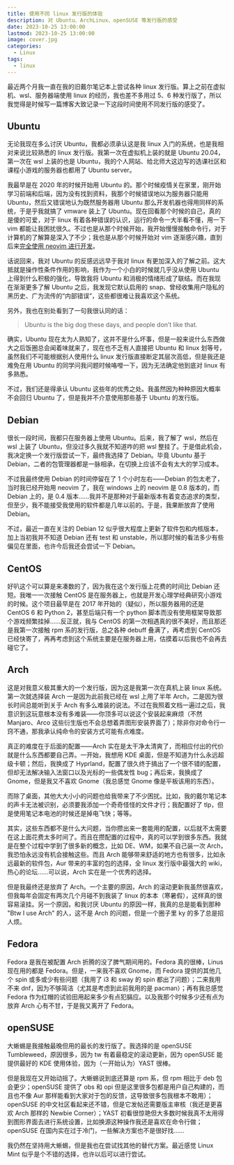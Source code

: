 ```yaml
---
title: 使用不同 linux 发行版的体验
description: 对 Ubuntu、ArchLinux、openSUSE 等发行版的感受
date: 2023-10-25 13:00:00
lastmod: 2023-10-25 13:00:00
image: cover.jpg
categories:
  - Linux
tags:
  - linux
---
```


最近两个月我一直在我的旧戴尔笔记本上尝试各种 linux 发行版。算上之前在虚拟机、wsl、服务器端使用 linux 的经历，我也差不多用过 5、6 种发行版了，所以我觉得是时候写一篇博客大致记录一下这段时间使用不同发行版的感受了。

## Ubuntu

无论我现在多么讨厌 Ubuntu，我都必须承认这是我 linux 入门的系统，也是我相对来说比较熟悉的 linux 发行版。我第一次在虚拟机上装的就是 Ubuntu 20.04，第一次在 wsl 上装的也是 Ubuntu，我的个人网站、给北师大这边写的选课社区和课程小游戏的服务器也都用了 Ubuntu server。

我最早是在 2020 年的时候开始用 Ubuntu 的。那个时候疫情关在家里，刚开始学习前端和后端，因为没有找到资料，我那个时候错误地以为服务器只能用 Ubuntu，然后又错误地认为既然服务器用 Ubuntu 那么开发机器也得用同样的系统，于是乎我就搞了 vmware 装上了 Ubuntu。现在回看那个时候的自己，真的是傻的可爱，对于 linux 有着各种错误的认识，运行的命令一大半看不懂，用一下 vim 都能让我困扰很久。不过也是从那个时候开始，我开始慢慢接触命令行，对于计算机的了解算是深入了不少；我也是从那个时候开始对 vim 逐渐感兴趣，直到后来[完全使用 neovim 进行开发](/posts/using-neovim/)。

话说回来，我对 Ubuntu 的反感远远早于我对 linux 有更加深入的了解之前。这大抵就是操作性条件作用的影响，我作为一个小白的时候就几乎没从使用 Ubuntu 上得到什么积极的强化，导致我将 Ubuntu 和消极的情绪形成了联结。而在我现在渐渐更多了解 Ubuntu 之后，我发现它默认启用的 snap、曾经收集用户隐私的黑历史、广为流传的“内部错误”，这些都很难让我喜欢这个系统。

另外，我也在别处看到了一句我很认同的话：

> Ubuntu is the big dog these days, and people don’t like that.

确实，Ubuntu 现在太为人熟知了，这并不是什么坏事，但是一般来说什么东西做大之后饭圈总会闻着味就来了，现在也不乏有人直接把 Ubuntu 和 linux 划等号，虽然我们不可能根据别人使用什么 linux 发行版直接断定其层次高低，但是我还是难免在用 Ubuntu 的同学问我问题时候咯噔一下，因为无法确定他到底对 linux 有多熟悉。

不过，我们还是得承认 Ubuntu 这些年的优秀之处。我虽然因为种种原因大概率不会回归 Ubuntu 了，但是我并不介意使用那些基于 Ubuntu 的发行版。

## Debian

很长一段时间，我都只在服务器上使用 Ubuntu。后来，我了解了 wsl，然后在 wsl 上装了 Ubuntu，但没过多久我就不知道咋的把 wsl 整挂了。于是借此机会，我决定换一个发行版尝试一下，最终我选择了 Debian。毕竟 Ubuntu 基于 Debian，二者的包管理器都是一脉相承，在切换上应该不会有太大的学习成本。

不过我最终使用 Debian 的时间停留在了 1 个小时左右——Debian 的包太老了，当时我已经开始用 neovim 了，我在 windows 上的 neovim 是 0.8 版本的，而 Debian 上的，是 0.4 版本……我并不是那种对于最新版本有着变态追求的类型，但至少，我不能接受我使用的软件都是几年以前的。于是，我果断放弃了使用 Debian。

不过，最近一直在关注的 Debian 12 似乎很大程度上更新了软件包和内核版本，加上当初我并不知道 Debian 还有 test 和 unstable，所以那时候的看法多少有些偏见在里面，也许今后我还会尝试一下 Debian。

## CentOS

好叭这个可以算是来凑数的了，因为我在这个发行版上花费的时间比 Debian 还短。我唯一一次接触 CentOS 是在服务器上，也就是开发心理学经典研究小游戏的时候。这个项目最早是在 2017 年开始的（疑似），所以服务器用的还是 CentOS 6 和 Python 2，甚至后端只有一个 python 脚本而没有使用框架导致那个游戏频繁挂掉……反正就，我与 CentOS 的第一次相遇真的很不美好，而且那还是我第一次接触 rpm 系的发行版，总之各种 debuff 叠满了，再考虑到 CentOS 已经快寄了，再再考虑到这个系统主要是在服务器上用，估摸着以后我也不会再去碰它了。

## Arch

这是对我意义极其重大的一个发行版，因为这是我第一次在真机上装 linux 系统。第一次就选择装 Arch 一是因为此前我已经在 wsl 上用了半年  Arch，二是因为很长时间总能听到关于 Arch 有多么难装的说法。不过在我照着文档一遍过之后，我意识到这玩意根本没有多难装——你顶多可以说这个安装起来麻烦（不然 Manjaro、Arco 这些衍生版也不会总想着弄图形安装界面了）；除非你对命令行一窍不通，那我承认纯命令的安装方式可能有点难度。

真正的难度在于后面的配置——Arch 实在是太干净太清爽了，而相应付出的代价就是什么东西都要自己弄。一开始，我想用 KDE 桌面，但是不知道为什么永远超级卡顿；然后，我换成了 Hyprland，配置了很久终于搞出了一个很不错的配置，但却无法解决输入法窗口以及光标的一些偶发性 bug；再后来，我换成了 Gnome，但是我又不喜欢 Gnome（我总感觉 Gnome 像是平板该用的东西）。

而除了桌面，其他大大小小的问题也给我带来了不少困扰。比如，我的戴尔笔记本的声卡无法被识别，必须要我添加一个奇奇怪怪的文件才行；我配置好了 tlp，但是使用笔记本电池的时候还是掉电飞快；等等。

其实，这些东西都不是什么大问题，当你攒出来一套能用的配置，以后就不太需要在这上面花费太多时间了。而且在攒配置的过程中，真的可以学到很多东西。我就是在整个过程中学到了很多新的概念，比如 DE、WM，如果不自己装一次 Arch，我恐怕永远没有机会接触这些。而且 Arch 能够带来舒适的地方也有很多，比如永远最新的软件包，Aur 带来的丰富的包的选择，全 linux 发行版中最强大的 wiki，热心的论坛……可以说，Arch 实在是一个优秀的选择。

但是我最终还是放弃了 Arch。一个主要的原因，Arch 的滚动更新我虽然很喜欢，但我每年会固定有两次几个月碰不到我装了 linux 的本本（寒暑假），这样真的很容易滚挂。另一个原因，和我讨厌 Ubuntu 的原因一样，我真的总是能看到那种 "Btw I use Arch" 的人，这不是 Arch 的问题，但是一个圈子里 ky 的多了总是招人烦。

## Fedora

Fedora 是我在被配置 Arch 折腾的没了脾气期间用的。Fedora 真的很棒，Linus 现在用的都是 Fedora。但是，一来我不喜欢 Gnome，而 Fedora 提供的其他几个 spin 或多或少有些问题（我用了 i3 和 sway 的 spin 都出了问题）；二来我用不来 dnf，因为不够简洁（尤其是考虑到此前我用的是 pacman）；再有我总感觉 Fedora 作为红帽的试验田用起来多少有点犯膈应。以及我那个时候多少还有点为放弃 Arch 心有不甘，于是我又离开了 Fedora。

## openSUSE

大蜥蜴是我接触最晚但用的最长的发行版了。我选择的是 openSUSE Tumbleweed，原因很多，因为 tw 有着最稳定的滚动更新，因为 openSUSE 能提供最好的 KDE 使用体验，因为（一开始认为）YAST 很棒。

但是我现在又开始动摇了。大蜥蜴说到底还算是 rpm 系，但 rpm 相比于 deb 包会更少；openSUSE 提供了 obs 和 opi 但是这里很多包都是用户自己构建的，而且也不像 Aur 那样能看到大家对于包的反馈，这导致很多包我根本不敢用）；openSUSE 的中文社区看起来还不错，但是它发帖还需要版主审核（我还是更喜欢 Arch 那样的 Newbie Corner）；YAST 初看很惊艳但大多数时候我真不太用得到图形界面去进行系统设置，比如换源这种操作我还是喜欢在命令行做；openSUSE 在国内实在过于冷门，一些解决方案也不是很好找……

我仍然在坚持用大蜥蜴，但是我也在尝试找其他的替代方案。最近感觉 Linux Mint 似乎是个不错的选择，也许以后可以进行尝试。
